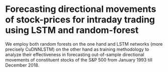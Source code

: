 # Forecasting directional movements of stock-prices for intraday trading using LSTM and random-forest
We employ both random forests on the one hand and LSTM networks (more precisely CuDNNLSTM) on the other hand as training methodology to analyze their effectiveness in forecasting out-of-sample directional movements of constituent stocks of the S&amp;P 500 from January 1993 till December 2018.
